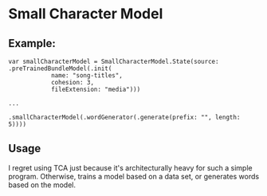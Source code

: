 # Small Character Model

## Example:
```
var smallCharacterModel = SmallCharacterModel.State(source: .preTrainedBundleModel(.init(
            name: "song-titles",
            cohesion: 3,
            fileExtension: "media")))

...

.smallCharacterModel(.wordGenerator(.generate(prefix: "", length: 5))))
```

## Usage

I regret using TCA just because it's architecturally heavy for such a simple program. Otherwise, trains a model based on a data set, or generates words based on the model.
